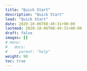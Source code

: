 ```yaml
---
title: "Quick Start"
description: "Quick Start"
lead: "Quick Start"
date: 2020-10-06T08:49:31+00:00
lastmod: 2020-10-06T08:49:31+00:00
draft: false
images: []
# menu:
#   docs:
#     parent: "help"
weight: 90
toc: true
---
```

